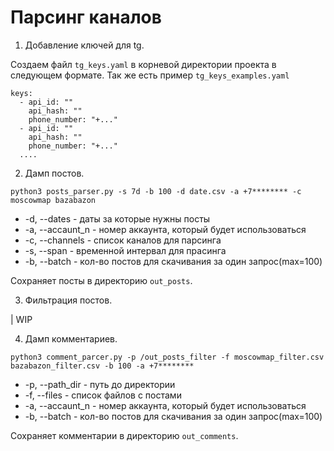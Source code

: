 # Парсинг каналов

1. Добавление ключей для tg.

Создаем файл `tg_keys.yaml` в корневой директории проекта в следующем формате. Так же есть пример `tg_keys_examples.yaml`
```
keys:
  - api_id: ""
    api_hash: ""
    phone_number: "+..."
  - api_id: ""
    api_hash: ""
    phone_number: "+..."
  ....  
```

2. Дамп постов.

```
python3 posts_parser.py -s 7d -b 100 -d date.csv -a +7******** -c moscowmap bazabazon
```

- -d, --dates - даты за которые нужны посты
- -a, --accaunt_n - номер аккаунта, который будет использоваться
- -с, --channels - список каналов для парсинга
- -s, --span - временной интервал для прасинга
- -b, --batch - кол-во постов для скачивания за один запрос(max=100)

Сохраняет посты в директорию `out_posts`.

3. Фильтрация постов.

| WIP


4. Дамп комментариев.

```
python3 comment_parcer.py -p /out_posts_filter -f moscowmap_filter.csv bazabazon_filter.csv -b 100 -a +7********
```
- -p, --path_dir - путь до директории 
- -f, --files - список файлов с постами
- -a, --accaunt_n - номер аккаунта, который будет использоваться
- -b, --batch - кол-во постов для скачивания за один запрос(max=100)

Сохраняет комментарии в директорию `out_comments`.